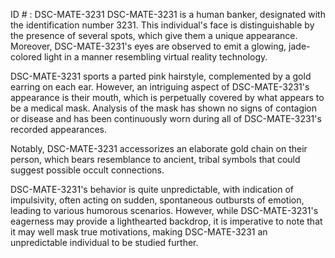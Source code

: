 ID # : DSC-MATE-3231
DSC-MATE-3231 is a human banker, designated with the identification number 3231. This individual's face is distinguishable by the presence of several spots, which give them a unique appearance. Moreover, DSC-MATE-3231's eyes are observed to emit a glowing, jade-colored light in a manner resembling virtual reality technology.

DSC-MATE-3231 sports a parted pink hairstyle, complemented by a gold earring on each ear. However, an intriguing aspect of DSC-MATE-3231's appearance is their mouth, which is perpetually covered by what appears to be a medical mask. Analysis of the mask has shown no signs of contagion or disease and has been continuously worn during all of DSC-MATE-3231's recorded appearances.

Notably, DSC-MATE-3231 accessorizes an elaborate gold chain on their person, which bears resemblance to ancient, tribal symbols that could suggest possible occult connections.

DSC-MATE-3231's behavior is quite unpredictable, with indication of impulsivity, often acting on sudden, spontaneous outbursts of emotion, leading to various humorous scenarios. However, while DSC-MATE-3231's eagerness may provide a lighthearted backdrop, it is imperative to note that it may well mask true motivations, making DSC-MATE-3231 an unpredictable individual to be studied further.